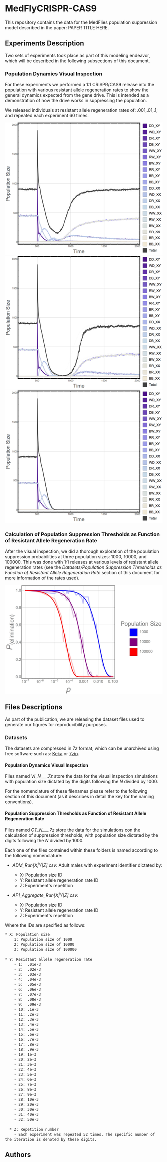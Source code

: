 # MedFlyCRISPR-CAS9

This repository contains the data for the MedFlies population suppression model described in the paper: PAPER TITLE HERE.

## Experiments Description

Two sets of experiments took place as part of this modeling endeavor, which will be described in the following subsections of this document.

### Population Dynamics Visual Inspection

For these experiments we performed a 1:1 CRISPR/CAS9 release into the population with various resistant allele regeneration rates to show the general dynamics expected from the gene drive. This is intended as a demonstration of how the drive works in suppressing the population.

We released individuals at resistant allele regeneration rates of: .001,.01,.1; and repeated each experiment 60 times.

![populationDynamics](./images/MedflySuppression_1.jpg)
![populationDynamics](./images/MedflySuppression_2.jpg)
![populationDynamics](./images/MedflySuppression_3.jpg)


### Calculation of Population Suppression Thresholds as Function of Resistant Allele Regeneration Rate

After the visual inspection, we did a thorough exploration of the population suppression probabilities at three population sizes: 1000, 10000, and 100000. This was done with 1:1 releases at various levels of resistant allele regeneration rates (see the _Datasets/Population Suppression Thresholds as Function of Resistant Allele Regeneration Rate_ section of this document for more information of the rates used).

![populationDynamics](./images/Overlay.jpg)

## Files Descriptions

As part of the publication, we are releasing the dataset files used to generate our figures for reproducibility purposes.

<!--
as well as the code that describes our model.

### Simulation Files

Lorem ipsum
-->

### Datasets

The datasets are compressed in _7z_ format, which can be unarchived using free software such as: [Keka](http://www.kekaosx.com/en/) or [7zip](http://www.7-zip.org/download.html).

#### Population Dynamics Visual Inspection

Files named *VI_N___.7z* store the data for the visual inspection simulations with population size dictated by the digits following the *N* divided by 1000.

For the nomenclature of these filenames please refer to the following section of this document (as it describes in detail the key for the naming conventions).

#### Population Suppression Thresholds as Function of Resistant Allele Regeneration Rate

Files named *CT_N___.7z* store the data for the simulations con the calculation of suppression thresholds, with population size dictated by the digits following the *N* divided by 1000.

Each one of the files contained within these folders is named according to the following nomenclature:

* _ADM_Run[X|Y|Z].csv_: Adult males with experiment identifier dictated by:

    - X: Population size ID
    - Y: Resistant allele regeneration rate ID
    - Z: Experiment's repetition

* _AF1_Aggregate_Run[X|Y|Z].csv_:

    - X: Population size ID
    - Y: Resistant allele regeneration rate ID
    - Z: Experiment's repetition

Where the IDs are specified as follows:

    * X: Population size
        1: Population size of 1000
        2: Population size of 10000
        3: Population size of 100000

    * Y: Resistant allele regeneration rate
        - 1:  .01e-3
        - 2:  .02e-3
        - 3:  .03e-3
        - 4:  .04e-3
        - 5:  .05e-3
        - 6:  .06e-3
        - 7:  .07e-3
        - 8:  .08e-3
        - 9:  .09e-3
        - 10: .1e-3
        - 11: .2e-3
        - 12: .3e-3
        - 13: .4e-3
        - 14: .5e-3
        - 15: .6e-3
        - 16: .7e-3
        - 17: .8e-3
        - 18: .9e-3
        - 19: 1e-3
        - 20: 2e-3
        - 21: 3e-3
        - 22: 4e-3
        - 23: 5e-3
        - 24: 6e-3
        - 25: 7e-3
        - 26: 8e-3
        - 27: 9e-3
        - 28: 10e-3
        - 29: 20e-3
        - 30: 30e-3
        - 31: 40e-3
        - 32: 50e-3

      * Z: Repetition number
        - Each experiment was repeated 52 times. The specific number of the iteration is denoted by these digits.

## Authors

 <!--* [Héctor M. Sánchez C.](chipdelmal.github.io), John M. Marshall-->
